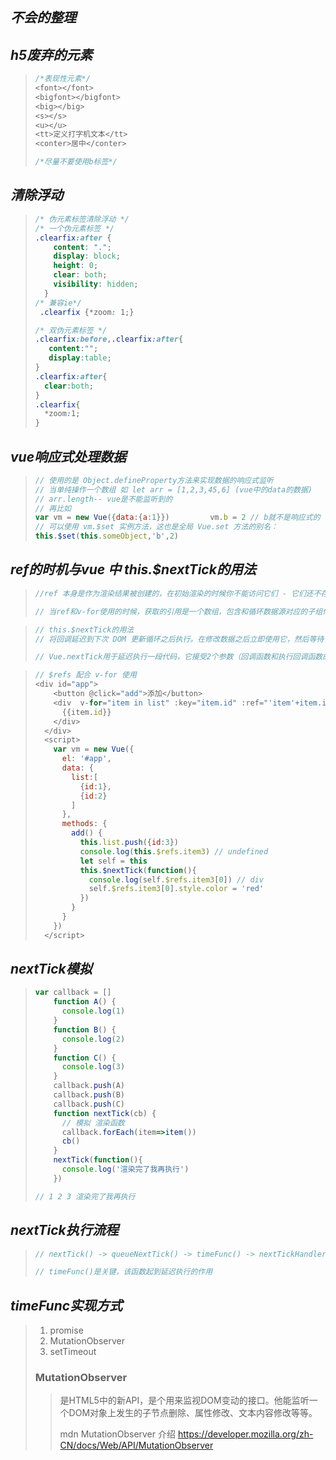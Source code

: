 ## *不会的整理*

## *h5废弃的元素*

> ```css
> /*表现性元素*/
> <font></font>
> <bigfont></bigfont>
> <big></big>
> <s></s>
> <u></u>
> <tt>定义打字机文本</tt>
> <conter>居中</conter>
> 
> /*尽量不要使用b标签*/
> ```
>
> 

## *清除浮动*

> ```css
> /* 伪元素标签清除浮动 */
> /* 一个伪元素标签 */ 
> .clearfix:after {  
>     content: "."; 
>     display: block; 
>     height: 0;
>     clear: both;
>     visibility: hidden;
>   }  
> /* 兼容ie*/
>  .clearfix {*zoom: 1;}
> 
> /* 双伪元素标签 */
> .clearfix:before,.clearfix:after{
>    content:"";
>    display:table;
> }
> .clearfix:after{
>   clear:both;
> }
> .clearfix{
>   *zoom:1;
> }
> 
> ```
>
>  

## *vue响应式处理数据*

> ```js
> // 使用的是 Object.defineProperty方法来实现数据的响应式监听
> // 当单纯操作一个数组 如 let arr = [1,2,3,45,6] (vue中的data的数据)
> // arr.length-- vue是不能监听到的
> // 再比如
> var vm = new Vue({data:{a:1}})         vm.b = 2 // b就不是响应式的
> // 可以使用 vm.$set 实例方法，这也是全局 Vue.set 方法的别名：
> this.$set(this.someObject,'b',2)
> ```
>
>  

## *ref的时机与vue 中 this.$nextTick的用法*

> ```js
> //ref 本身是作为渲染结果被创建的，在初始渲染的时候你不能访问它们 - 它们还不存在！$refs 也不是响应式的，因此不应该试图用它在模板中做数据绑定。
> 
> // 当ref和v-for使用的时候，获取的引用是一个数组，包含和循环数据源对应的子组件实例
> ```
>
>  

> ```js
> // this.$nextTick的用法
> // 将回调延迟到下次 DOM 更新循环之后执行。在修改数据之后立即使用它，然后等待 DOM 更新。它跟全局方法 Vue.nextTick 一样，不同的是回调的 this 自动绑定到调用它的实例上。
> 
> // Vue.nextTick用于延迟执行一段代码，它接受2个参数（回调函数和执行回调函数的上下文环境），如果没有提供回调函数，那么将返回promise对象。
> ```
>
> 

> ```js
> // $refs 配合 v-for 使用
> <div id="app">
>     <button @click="add">添加</button>
>     <div  v-for="item in list" :key="item.id" :ref="'item'+item.id">
>       {{item.id}}
>     </div>
>   </div>
>   <script>
>     var vm = new Vue({
>       el: '#app',
>       data: {
>         list:[
>           {id:1},
>           {id:2}
>         ]
>       },
>       methods: {
>         add() {
>           this.list.push({id:3})
>           console.log(this.$refs.item3) // undefined
>           let self = this
>           this.$nextTick(function(){
>             console.log(self.$refs.item3[0]) // div
>             self.$refs.item3[0].style.color = 'red'
>           })
>         }
>       }
>     })
>   </script>
> ```
>
>  

## *nextTick模拟*

> ```js
> var callback = []
>     function A() {
>       console.log(1)
>     }
>     function B() {
>       console.log(2)
>     }
>     function C() {
>       console.log(3)
>     }
>     callback.push(A)
>     callback.push(B)
>     callback.push(C)
>     function nextTick(cb) {
>       // 模拟 渲染函数
>       callback.forEach(item=>item())
>       cb()
>     }
>     nextTick(function(){
>       console.log('渲染完了我再执行')
>     })
> 
> // 1 2 3 渲染完了我再执行
> ```
>
>   

## *nextTick执行流程*

> ```js
> // nextTick() -> queueNextTick() -> timeFunc() -> nextTickHandler() -> callback()
> 
> // timeFunc()是关键，该函数起到延迟执行的作用
> 
> ```

## *timeFunc实现方式*

> 1. promise
> 2. MutationObserver
> 3. setTimeout
>
> ### MutationObserver 
>
> > 是HTML5中的新API，是个用来监视DOM变动的接口。他能监听一个DOM对象上发生的子节点删除、属性修改、文本内容修改等等。
> >
> > mdn MutationObserver 介绍  https://developer.mozilla.org/zh-CN/docs/Web/API/MutationObserver

